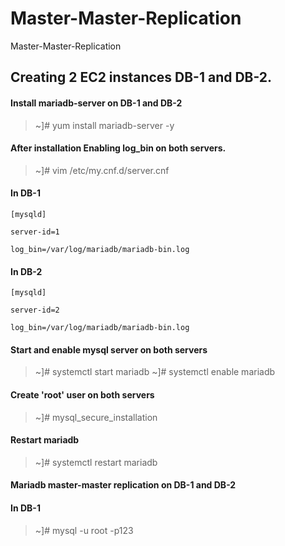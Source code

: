 # Master-Master-Replication
Master-Master-Replication

## Creating 2 EC2 instances DB-1 and DB-2.

#### Install mariadb-server on DB-1 and DB-2

> ~]# yum install mariadb-server -y

#### After installation Enabling log_bin on both servers.

> ~]# vim /etc/my.cnf.d/server.cnf

#### In DB-1

``` 
[mysqld]

server-id=1

log_bin=/var/log/mariadb/mariadb-bin.log 
```

#### In DB-2

``` 
[mysqld]

server-id=2

log_bin=/var/log/mariadb/mariadb-bin.log 
```

#### Start and enable mysql server on both servers

> ~]# systemctl start mariadb
> ~]# systemctl enable mariadb


#### Create 'root' user on both servers

> ~]# mysql_secure_installation

#### Restart mariadb

> ~]# systemctl restart mariadb

#### Mariadb master-master replication on DB-1 and DB-2

#### In DB-1

> ~]#  mysql -u root -p123

